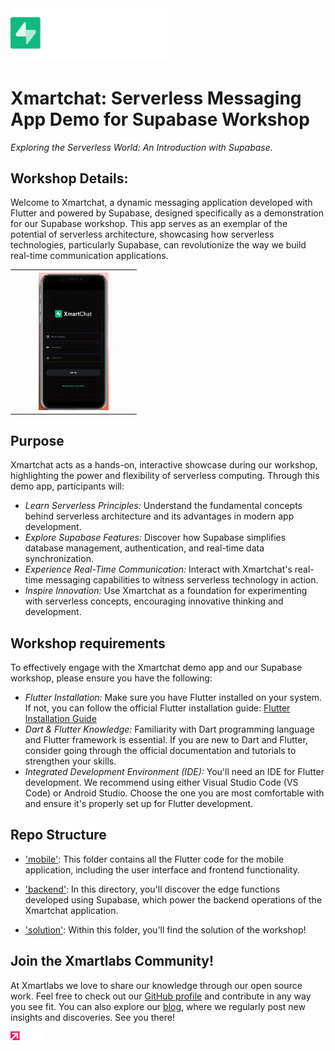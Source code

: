 <img src="assets/splash_logo.png" width=50%/>

# Xmartchat: Serverless Messaging App Demo for Supabase Workshop

_Exploring the Serverless World: An Introduction with Supabase._

## Workshop Details:

Welcome to Xmartchat, a dynamic messaging application developed with Flutter and powered by Supabase, designed specifically as a demonstration for our Supabase workshop.
This app serves as an exemplar of the potential of serverless architecture, showcasing how serverless technologies, particularly Supabase, can revolutionize the way we build real-time communication applications.

<table align="center" style="width: 40%; text-align: center;"> 
    <th>
        <img width="60%" margin="10px" src="assets/video_readme.gif">
    </th>
</table>

## Purpose
Xmartchat acts as a hands-on, interactive showcase during our workshop, highlighting the power and flexibility of serverless computing.
Through this demo app, participants will:
- *Learn Serverless Principles:* Understand the fundamental concepts behind serverless architecture and its advantages in modern app development.
- *Explore Supabase Features:* Discover how Supabase simplifies database management, authentication, and real-time data synchronization.
- *Experience Real-Time Communication:* Interact with Xmartchat's real-time messaging capabilities to witness serverless technology in action.
- *Inspire Innovation:* Use Xmartchat as a foundation for experimenting with serverless concepts, encouraging innovative thinking and development.

## Workshop requirements

To effectively engage with the Xmartchat demo app and our Supabase workshop, please ensure you have the following:
- *Flutter Installation:* Make sure you have Flutter installed on your system. If not, you can follow the official Flutter installation guide: [Flutter Installation Guide](https://flutter.dev/docs/get-started/install)
- *Dart & Flutter Knowledge:* Familiarity with Dart programming language and Flutter framework is essential. If you are new to Dart and Flutter, consider going through the official documentation and tutorials to strengthen your skills.
- *Integrated Development Environment (IDE):* You'll need an IDE for Flutter development. We recommend using either Visual Studio Code (VS Code) or Android Studio. Choose the one you are most comfortable with and ensure it's properly set up for Flutter development.

## Repo Structure

- ['mobile'](./mobile/): This folder contains all the Flutter code for the mobile application, including the user interface and frontend functionality.

- ['backend'](./backend/): In this directory, you'll discover the edge functions developed using Supabase, which power the backend operations of the Xmartchat application.

- ['solution'](./solution/): Within this folder, you'll find the solution of the workshop!

## Join the Xmartlabs Community!
At Xmartlabs we love to share our knowledge through our open source work. Feel free to check out our [GitHub profile](https://github.com/xmartlabs) and contribute in any way you see fit. You can also explore our [blog](https://blog.xmartlabs.com/), where we regularly post new insights and discoveries. See you there!


<th>
    <img width="10%" margin="10px" src="assets/logo_xmartlabs.png">
</th>
